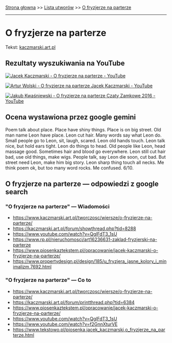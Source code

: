 [Strona głowna](../index.md) >> [Lista utworów](../list.md) >> [O fryzjerze na parterze](359.md)

---

# O fryzjerze na parterze

Tekst: [kaczmarski.art.pl](https://www.kaczmarski.art.pl/tworczosc/wiersze/o-fryzjerze-na-parterze/)

## Rezultaty wyszukiwania na YouTube

[![Jacek Kaczmarski - O fryzjerze na parterze - YouTube](http://img.youtube.com/vi/QglFdT3_1sU/0.jpg)](https://www.youtube.com/watch?v=QglFdT3_1sU "Jacek Kaczmarski - O fryzjerze na parterze - YouTube")

[![Artur Wolski - O fryzjerze na parterze Jacek Kaczmarski - YouTube](http://img.youtube.com/vi/E-NF1HyBehk/0.jpg)](https://www.youtube.com/watch?v=E-NF1HyBehk "Artur Wolski - O fryzjerze na parterze Jacek Kaczmarski - YouTube")

[![Jakub Kwaśniewski - O fryzjerze na parterze  Czaty Zamkowe 2016 - YouTube](http://img.youtube.com/vi/9WsIX8qMF8w/0.jpg)](https://www.youtube.com/watch?v=9WsIX8qMF8w "Jakub Kwaśniewski - O fryzjerze na parterze  Czaty Zamkowe 2016 - YouTube")

## Ocena wystawiona przez google gemini

Poem talk about place. Place have shiny things. Place is on big street. Old man name Leon have place. Leon cut hair. Many words say what Leon do. Small people go to Leon, sit, laugh, scared. Leon old hands touch. Leon talk nice, but hold ears tight. Leon do things to head. Old people like Leon, head massage good. Sometimes hair and blood go everywhere. Leon still cut hair bad, use old things, make wigs. People talk, say Leon die soon, cut bad. But street need Leon, make him big story. Leon sharp thing touch all necks. Me think poem ok, but too many word rocks. Me confused. 6/10.


## O fryzjerze na parterze — odpowiedzi z google search

### "O fryzjerze na parterze" — Wiadomości

 - <https://www.kaczmarski.art.pl/tworczosc/wiersze/o-fryzjerze-na-parterze/>
 - <https://kaczmarski.art.pl/forum/showthread.php?tid=8288>
 - <https://www.youtube.com/watch?v=QglFdT3_1sU>
 - <https://www.rp.pl/nieruchomosci/art16236631-zaklad-fryzjerski-na-parterze>
 - <https://www.piosenkaztekstem.pl/opracowanie/jacek-kaczmarski-o-fryzjerze-na-parterze/>
 - <https://www.propertydesign.pl/design/185/u_fryzjera_jasne_kolory_i_minimalizm,7692.html>

### "O fryzjerze na parterze" — Co to

 - <https://www.kaczmarski.art.pl/tworczosc/wiersze/o-fryzjerze-na-parterze/>
 - <https://kaczmarski.art.pl/forum/printthread.php?tid=6384>
 - <https://www.piosenkaztekstem.pl/opracowanie/jacek-kaczmarski-o-fryzjerze-na-parterze/>
 - <https://www.youtube.com/watch?v=QglFdT3_1sU>
 - <https://www.youtube.com/watch?v=f2GnnXturVE>
 - <https://www.tekstowo.pl/piosenka,jacek_kaczmarski,o_fryzjerze_na_parterze.html>


